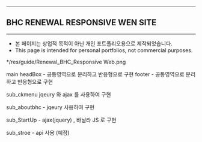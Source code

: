 

------------------------------------------
## BHC RENEWAL RESPONSIVE WEN SITE
------------------------------------------

- 본 페이지는 상업적 목적이 아닌 개인 포트폴리오용으로 제작되었습니다.
- This page is intended for personal portfolios, not commercial purposes.


*/res/guide/Renewal_BHC_Responsive Web.png

main 
headBox - 공통영역으로 분리하고 반응형으로 구현
footer - 공통영역으로 분리하고 반응형으로 구현

sub_ckmenu jqeury 와 ajax 를 사용하여 구현

sub_aboutbhc - jqeury 사용하여 구현

sub_StartUp - ajax(jquery) , 바닐라 JS 로 구현

sub_stroe - api 사용 (예정)

